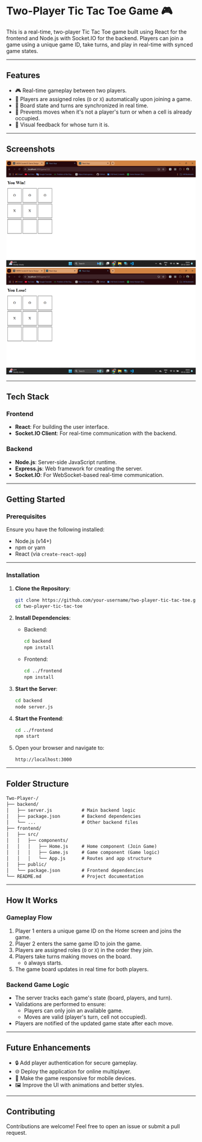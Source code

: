 
# Two-Player Tic Tac Toe Game 🎮

This is a real-time, two-player Tic Tac Toe game built using React for the frontend and Node.js with Socket.IO for the backend. Players can join a game using a unique game ID, take turns, and play in real-time with synced game states.

---

## Features

- 🎮 Real-time gameplay between two players.
- 🧩 Players are assigned roles (`O` or `X`) automatically upon joining a game.
- 🔄 Board state and turns are synchronized in real time.
- 🔐 Prevents moves when it's not a player's turn or when a cell is already occupied.
- 🔔 Visual feedback for whose turn it is.

---

## Screenshots

![](screenshots/1.png)
![](screenshots/2.png)

---

## Tech Stack

### Frontend
- **React**: For building the user interface.
- **Socket.IO Client**: For real-time communication with the backend.

### Backend
- **Node.js**: Server-side JavaScript runtime.
- **Express.js**: Web framework for creating the server.
- **Socket.IO**: For WebSocket-based real-time communication.

---

## Getting Started

### Prerequisites
Ensure you have the following installed:
- Node.js (v14+)
- npm or yarn
- React (via `create-react-app`)

---

### Installation

1. **Clone the Repository**:
   ```bash
   git clone https://github.com/your-username/two-player-tic-tac-toe.git
   cd two-player-tic-tac-toe
   ```

2. **Install Dependencies**:
   - Backend:
     ```bash
     cd backend
     npm install
     ```
   - Frontend:
     ```bash
     cd ../frontend
     npm install
     ```

3. **Start the Server**:
   ```bash
   cd backend
   node server.js
   ```

4. **Start the Frontend**:
   ```bash
   cd ../frontend
   npm start
   ```

5. Open your browser and navigate to:
   ```
   http://localhost:3000
   ```

---

## Folder Structure

```
Two-Player-/
├── backend/
│   ├── server.js           # Main backend logic
│   ├── package.json        # Backend dependencies
│   └── ...                 # Other backend files
├── frontend/
│   ├── src/
│   │   ├── components/
│   │   │   ├── Home.js     # Home component (Join Game)
│   │   │   ├── Game.js     # Game component (Game logic)
│   │   │   └── App.js      # Routes and app structure
│   ├── public/
│   └── package.json        # Frontend dependencies
└── README.md               # Project documentation
```

---

## How It Works

### Gameplay Flow
1. Player 1 enters a unique game ID on the Home screen and joins the game.
2. Player 2 enters the same game ID to join the game.
3. Players are assigned roles (`O` or `X`) in the order they join.
4. Players take turns making moves on the board. 
   - `O` always starts.
5. The game board updates in real time for both players.

### Backend Game Logic
- The server tracks each game's state (board, players, and turn).
- Validations are performed to ensure:
  - Players can only join an available game.
  - Moves are valid (player's turn, cell not occupied).
- Players are notified of the updated game state after each move.

---

## Future Enhancements

- 🔒 Add player authentication for secure gameplay.
- 🌐 Deploy the application for online multiplayer.
- 📱 Make the game responsive for mobile devices.
- 🖼️ Improve the UI with animations and better styles.

---

## Contributing

Contributions are welcome! Feel free to open an issue or submit a pull request. 

